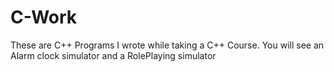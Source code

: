 # C-Work

These are C++ Programs I wrote while taking a C++ Course. You will see an Alarm clock simulator and a RolePlaying simulator
